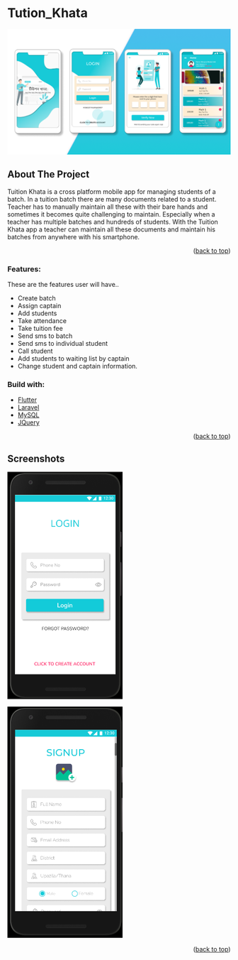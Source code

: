 # Tution_Khata
[<img src="https://github.com/toriqultonu/Tution_Khata/blob/main/%E0%A6%9F%E0%A6%BF%E0%A6%89%E0%A6%B6%E0%A6%A8%20%E0%A6%96%E0%A6%BE%E0%A6%A4%E0%A6%BE/tution_khata_cover.png?raw=true">](https://github.com/jstumpp/awesome-android)

<!-- <p align="center">
  <a href="https://github.com/sindresorhus/awesome"><img alt="awesome" src="https://cdn.rawgit.com/sindresorhus/awesome/d7305f38d29fed78fa85652e3a63e154dd8e8829/media/badge.svg" /></a>
  <a href="https://travis-ci.org/JStumpp/awesome-android"><img alt="Build Status" src="https://api.travis-ci.org/JStumpp/awesome-android.svg?branch=master" /></a>
  <img alt="PRs Welcome" src="https://img.shields.io/badge/PRs-welcome-brightgreen.svg" />
</p> -->


## About The Project

Tuition Khata is a cross platform mobile app for managing students of a batch. In a
tuition batch there are many documents related to a student. Teacher has to
manually maintain all these with their bare hands and sometimes it becomes quite
challenging to maintain. Especially when a teacher has multiple batches and
hundreds of students. With the Tuition Khata app a teacher can maintain all these
documents and maintain his batches from anywhere with his smartphone.

<p align="right">(<a href="#top">back to top</a>)</p>

### Features:

These are the features user will have..

* Create batch
* Assign captain
* Add students
* Take attendance
* Take tuition fee
* Send sms to batch
* Send sms to individual student
* Call student
* Add students to waiting list by captain
* Change student and captain information.

### Build with: 

* [Flutter](https://flutter.dev//)
* [Laravel](https://laravel.com)
* [MySQL](https://www.mysql.com/)
* [JQuery](https://jquery.com)

<p align="right">(<a href="#top">back to top</a>)</p>

## Screenshots

<img src="https://github.com/toriqultonu/Tution_Khata/blob/main/%E0%A6%9F%E0%A6%BF%E0%A6%89%E0%A6%B6%E0%A6%A8%20%E0%A6%96%E0%A6%BE%E0%A6%A4%E0%A6%BE/Tution_khata_SS/login.png" width="260">&emsp;

<img src="https://github.com/toriqultonu/Tution_Khata/blob/main/%E0%A6%9F%E0%A6%BF%E0%A6%89%E0%A6%B6%E0%A6%A8%20%E0%A6%96%E0%A6%BE%E0%A6%A4%E0%A6%BE/Tution_khata_SS/registration.png" width="260">
    
    
 <p align="right">(<a href="#top">back to top</a>)</p>
